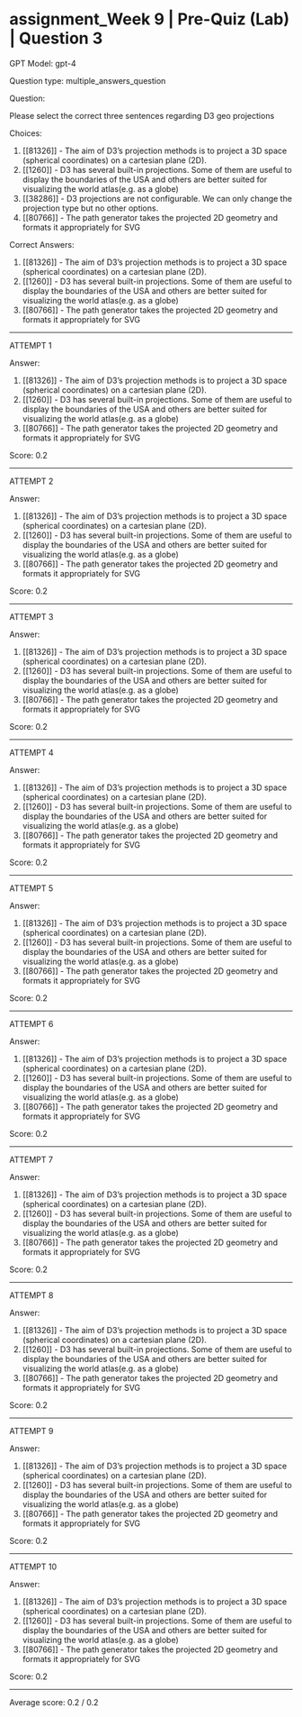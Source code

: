 # assignment_Week 9 | Pre-Quiz (Lab) | Question 3

GPT Model: gpt-4

Question type: multiple_answers_question

Question:
<div><p><span>Please select the correct three sentences regarding D3 geo projections</span></p></div>

Choices:
1. [[81326]] - The aim of D3’s projection methods is to project a 3D space (spherical coordinates) on a cartesian plane (2D).
2. [[1260]] - D3 has several built-in projections. Some of them are useful to display the boundaries of the USA and others are better suited for visualizing the world atlas(e.g. as a globe)
3. [[38286]] - D3 projections are not configurable. We can only change the projection type but no other options.
4. [[80766]] - The path generator takes the projected 2D geometry and formats it appropriately for SVG

Correct Answers:
1. [[81326]] - The aim of D3’s projection methods is to project a 3D space (spherical coordinates) on a cartesian plane (2D).
2. [[1260]] - D3 has several built-in projections. Some of them are useful to display the boundaries of the USA and others are better suited for visualizing the world atlas(e.g. as a globe)
4. [[80766]] - The path generator takes the projected 2D geometry and formats it appropriately for SVG

****************************************

ATTEMPT 1

Answer: 
1. [[81326]] - The aim of D3’s projection methods is to project a 3D space (spherical coordinates) on a cartesian plane (2D).
2. [[1260]] - D3 has several built-in projections. Some of them are useful to display the boundaries of the USA and others are better suited for visualizing the world atlas(e.g. as a globe)
4. [[80766]] - The path generator takes the projected 2D geometry and formats it appropriately for SVG

Score: 0.2

--------------------

ATTEMPT 2

Answer: 
1. [[81326]] - The aim of D3’s projection methods is to project a 3D space (spherical coordinates) on a cartesian plane (2D).
2. [[1260]] - D3 has several built-in projections. Some of them are useful to display the boundaries of the USA and others are better suited for visualizing the world atlas(e.g. as a globe)
4. [[80766]] - The path generator takes the projected 2D geometry and formats it appropriately for SVG

Score: 0.2

--------------------

ATTEMPT 3

Answer: 
1. [[81326]] - The aim of D3’s projection methods is to project a 3D space (spherical coordinates) on a cartesian plane (2D).
2. [[1260]] - D3 has several built-in projections. Some of them are useful to display the boundaries of the USA and others are better suited for visualizing the world atlas(e.g. as a globe)
4. [[80766]] - The path generator takes the projected 2D geometry and formats it appropriately for SVG

Score: 0.2

--------------------

ATTEMPT 4

Answer: 
1. [[81326]] - The aim of D3’s projection methods is to project a 3D space (spherical coordinates) on a cartesian plane (2D).
2. [[1260]] - D3 has several built-in projections. Some of them are useful to display the boundaries of the USA and others are better suited for visualizing the world atlas(e.g. as a globe)
4. [[80766]] - The path generator takes the projected 2D geometry and formats it appropriately for SVG

Score: 0.2

--------------------

ATTEMPT 5

Answer: 
1. [[81326]] - The aim of D3’s projection methods is to project a 3D space (spherical coordinates) on a cartesian plane (2D).
2. [[1260]] - D3 has several built-in projections. Some of them are useful to display the boundaries of the USA and others are better suited for visualizing the world atlas(e.g. as a globe)
4. [[80766]] - The path generator takes the projected 2D geometry and formats it appropriately for SVG

Score: 0.2

--------------------

ATTEMPT 6

Answer: 
1. [[81326]] - The aim of D3’s projection methods is to project a 3D space (spherical coordinates) on a cartesian plane (2D).
2. [[1260]] - D3 has several built-in projections. Some of them are useful to display the boundaries of the USA and others are better suited for visualizing the world atlas(e.g. as a globe)
4. [[80766]] - The path generator takes the projected 2D geometry and formats it appropriately for SVG

Score: 0.2

--------------------

ATTEMPT 7

Answer: 
1. [[81326]] - The aim of D3’s projection methods is to project a 3D space (spherical coordinates) on a cartesian plane (2D).
2. [[1260]] - D3 has several built-in projections. Some of them are useful to display the boundaries of the USA and others are better suited for visualizing the world atlas(e.g. as a globe)
4. [[80766]] - The path generator takes the projected 2D geometry and formats it appropriately for SVG

Score: 0.2

--------------------

ATTEMPT 8

Answer: 
1. [[81326]] - The aim of D3’s projection methods is to project a 3D space (spherical coordinates) on a cartesian plane (2D).
2. [[1260]] - D3 has several built-in projections. Some of them are useful to display the boundaries of the USA and others are better suited for visualizing the world atlas(e.g. as a globe)
3. [[80766]] - The path generator takes the projected 2D geometry and formats it appropriately for SVG

Score: 0.2

--------------------

ATTEMPT 9

Answer: 
1. [[81326]] - The aim of D3’s projection methods is to project a 3D space (spherical coordinates) on a cartesian plane (2D).
2. [[1260]] - D3 has several built-in projections. Some of them are useful to display the boundaries of the USA and others are better suited for visualizing the world atlas(e.g. as a globe)
4. [[80766]] - The path generator takes the projected 2D geometry and formats it appropriately for SVG

Score: 0.2

--------------------

ATTEMPT 10

Answer: 
1. [[81326]] - The aim of D3’s projection methods is to project a 3D space (spherical coordinates) on a cartesian plane (2D).
2. [[1260]] - D3 has several built-in projections. Some of them are useful to display the boundaries of the USA and others are better suited for visualizing the world atlas(e.g. as a globe)
3. [[80766]] - The path generator takes the projected 2D geometry and formats it appropriately for SVG

Score: 0.2

--------------------

Average score: 0.2 / 0.2
